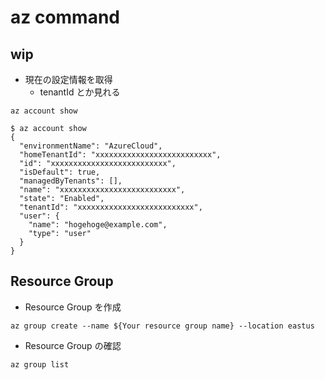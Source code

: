 # az command

## wip

+ 現在の設定情報を取得
  + tenantId とか見れる

```
az account show
```
```
$ az account show
{
  "environmentName": "AzureCloud",
  "homeTenantId": "xxxxxxxxxxxxxxxxxxxxxxxxxx",
  "id": "xxxxxxxxxxxxxxxxxxxxxxxxxx",
  "isDefault": true,
  "managedByTenants": [],
  "name": "xxxxxxxxxxxxxxxxxxxxxxxxxx",
  "state": "Enabled",
  "tenantId": "xxxxxxxxxxxxxxxxxxxxxxxxxx",
  "user": {
    "name": "hogehoge@example.com",
    "type": "user"
  }
}
```

## Resource Group

+ Resource Group を作成

```
az group create --name ${Your resource group name} --location eastus
```

+ Resource Group の確認

```
az group list
```
